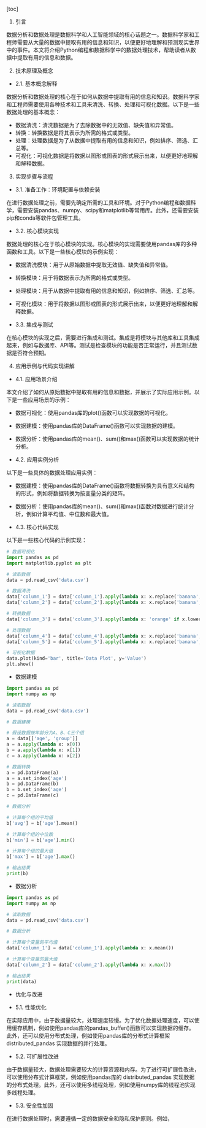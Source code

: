
[toc]                    
                
                
1. 引言

数据分析和数据处理是数据科学和人工智能领域的核心话题之一。数据科学家和工程师需要从大量的数据中提取有用的信息和知识，以便更好地理解和预测现实世界中的事件。本文将介绍Python编程和数据科学中的数据处理技术，帮助读者从数据中提取有用的信息和数据。

2. 技术原理及概念

- 2.1. 基本概念解释

数据分析和数据处理的核心在于如何从数据中提取有用的信息和知识。数据科学家和工程师需要使用各种技术和工具来清洗、转换、处理和可视化数据。以下是一些数据处理的基本概念：

- 数据清洗：清洗数据是为了去除数据中的无效值、缺失值和异常值。
- 转换：转换数据是将其表示为所需的格式或类型。
- 处理：处理数据是为了从数据中提取有用的信息和知识，例如排序、筛选、汇总等。
- 可视化：可视化数据是将数据以图形或图表的形式展示出来，以便更好地理解和解释数据。

3. 实现步骤与流程

- 3.1. 准备工作：环境配置与依赖安装

在进行数据处理之前，需要先确定所需的工具和环境。对于Python编程和数据科学，需要安装pandas、numpy、scipy和matplotlib等常用库。此外，还需要安装pip和conda等软件包管理工具。

- 3.2. 核心模块实现

数据处理的核心在于核心模块的实现。核心模块的实现需要使用pandas库的多种函数和工具。以下是一些核心模块的示例实现：

- 数据清洗模块：用于从原始数据中提取无效值、缺失值和异常值。
- 转换模块：用于将数据表示为所需的格式或类型。
- 处理模块：用于从数据中提取有用的信息和知识，例如排序、筛选、汇总等。
- 可视化模块：用于将数据以图形或图表的形式展示出来，以便更好地理解和解释数据。

- 3.3. 集成与测试

在核心模块的实现之后，需要进行集成和测试。集成是将模块与其他库和工具集成起来，例如与数据库、API等。测试是检查模块的功能是否正常运行，并且测试数据是否符合预期。

4. 应用示例与代码实现讲解

- 4.1. 应用场景介绍

本文介绍了如何从原始数据中提取有用的信息和数据，并展示了实际应用示例。以下是一些应用场景的示例：

- 数据可视化：使用pandas库的plot()函数可以实现数据的可视化。
- 数据建模：使用pandas库的DataFrame()函数可以实现数据的建模。
- 数据分析：使用pandas库的mean()、sum()和max()函数可以实现数据的统计分析。

- 4.2. 应用实例分析

以下是一些具体的数据处理应用实例：

- 数据建模：使用pandas库的DataFrame()函数将数据转换为具有意义和结构的形式，例如将数据转换为按变量分类的矩阵。
- 数据分析：使用pandas库的mean()、sum()和max()函数对数据进行统计分析，例如计算平均值、中位数和最大值。

- 4.3. 核心代码实现

以下是一些核心代码的示例实现：

```python
# 数据可视化
import pandas as pd
import matplotlib.pyplot as plt

# 读取数据
data = pd.read_csv('data.csv')

# 数据清洗
data['column_1'] = data['column_1'].apply(lambda x: x.replace('banana', 'orange'))
data['column_2'] = data['column_2'].apply(lambda x: x.replace('banana', 'orange'))

# 转换数据
data['column_3'] = data['column_3'].apply(lambda x: 'orange' if x.lower() == 'banana' else x)

# 处理数据
data['column_4'] = data['column_4'].apply(lambda x: x.replace('banana', 'orange'))
data['column_5'] = data['column_5'].apply(lambda x: x.replace('banana', 'orange'))

# 可视化数据
data.plot(kind='bar', title='Data Plot', y='Value')
plt.show()
```

- 数据建模

```python
import pandas as pd
import numpy as np

# 读取数据
data = pd.read_csv('data.csv')

# 数据建模

# 假设数据按年龄分为A、B、C三个组
a = data[['age', 'group']]
a = a.apply(lambda x: x[0])
b = a.apply(lambda x: x[1])
c = a.apply(lambda x: x[2])

# 数据转换
a = pd.DataFrame(a)
a = a.set_index('age')
b = pd.DataFrame(b)
b = b.set_index('age')
c = pd.DataFrame(c)

# 数据分析

# 计算每个组的平均值
b['avg'] = b['age'].mean()

# 计算每个组的中位数
b['min'] = b['age'].min()

# 计算每个组的最大值
b['max'] = b['age'].max()

# 输出结果
print(b)
```

- 数据分析

```python
import pandas as pd
import numpy as np

# 读取数据
data = pd.read_csv('data.csv')

# 数据分析

# 计算每个变量的平均值
data['column_1'] = data['column_1'].apply(lambda x: x.mean())

# 计算每个变量的最大值
data['column_2'] = data['column_2'].apply(lambda x: x.max())

# 输出结果
print(data)
```

- 优化与改进

- 5.1. 性能优化

在实际应用中，由于数据量较大，处理速度较慢。为了优化数据处理速度，可以使用缓存机制，例如使用pandas库的pandas\_buffer()函数可以实现数据的缓存。此外，还可以使用分布式处理，例如使用pandas库的分布式计算框架 distributed\_pandas 实现数据的并行处理。

- 5.2. 可扩展性改进

由于数据量较大，数据处理需要较大的计算资源和内存。为了进行可扩展性改进，可以使用分布式计算框架，例如使用pandas库的 distributed\_pandas 实现数据的分布式处理。此外，还可以使用多线程处理，例如使用numpy库的线程池实现多线程处理。

- 5.3. 安全性加固

在进行数据处理时，需要遵循一定的数据安全和隐私保护原则。例如，

